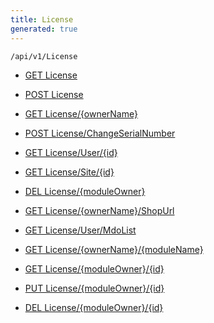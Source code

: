 ```yaml
---
title: License
generated: true
---
```


```http
/api/v1/License
```




* [GET License](v1License_GetLicenseForAllOwnersFromDB.md)

* [POST License](v1License_AddLicenseFromFile.md)

* [GET License/{ownerName}](v1License_GetLicenseFromDB.md)

* [POST License/ChangeSerialNumber](v1License_ChangeSerialNumber.md)

* [GET License/User/{id}](v1License_GetUserLicenses.md)

* [GET License/Site/{id}](v1License_GetSatelliteLicenses.md)

* [DEL License/{moduleOwner}](v1License_RemoveLicenseFromDB.md)

* [GET License/{ownerName}/ShopUrl](v1License_GetShopUrl.md)

* [GET License/User/MdoList](v1License_GetUserLicensesMDOList.md)

* [GET License/{ownerName}/{moduleName}](v1License_GetModuleLicenseFromDB.md)

* [GET License/{moduleOwner}/{id}](v1License_GetThirdPartyLicenseAssignments.md)

* [PUT License/{moduleOwner}/{id}](v1License_AssignThirdPartyLicenses.md)

* [DEL License/{moduleOwner}/{id}](v1License_UnassignThirdPartyLicenses.md)